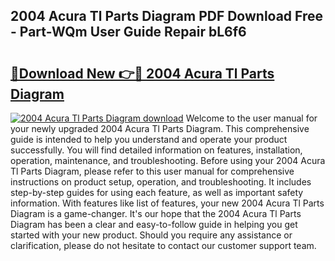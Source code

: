 ## 2004 Acura Tl Parts Diagram PDF Download Free - Part-WQm User Guide Repair bL6f6

# <h2><a href="http://dfpqlby.blite.top/?on=2004+Acura+Tl+Parts+Diagram">🔗Download New 👉🔴 2004 Acura Tl Parts Diagram</a></h2>

[![2004 Acura Tl Parts Diagram download](https://i.imgur.com/lujVjoI.png)](http://dfpqlby.blite.top/?on=2004+Acura+Tl+Parts+Diagram)
Welcome to the user manual for your newly upgraded 2004 Acura Tl Parts Diagram. This comprehensive guide is intended to help you understand and operate your product successfully. You will find detailed information on features, installation, operation, maintenance, and troubleshooting. Before using your 2004 Acura Tl Parts Diagram, please refer to this user manual for comprehensive instructions on product setup, operation, and troubleshooting. It includes step-by-step guides for using each feature, as well as important safety information. With features like list of features, your new 2004 Acura Tl Parts Diagram is a game-changer. It's our hope that the 2004 Acura Tl Parts Diagram has been a clear and easy-to-follow guide in helping you get started with your new product. Should you require any assistance or clarification, please do not hesitate to contact our customer support team.
